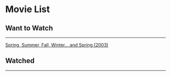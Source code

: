 # Movie List

## Want to Watch

---

[Spring, Summer, Fall, Winter… and Spring (2003)](http://www.imdb.com/title/tt0374546/)

## Watched

---
